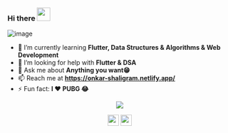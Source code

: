 ### Hi there <img src="https://raw.githubusercontent.com/MartinHeinz/MartinHeinz/master/wave.gif" width="30px">

![image](https://raw.githubusercontent.com/saadeghi/saadeghi/master/dino.gif)

- 🌱 I’m currently learning **Flutter, Data Structures & Algorithms & Web Development**
- 🤔 I’m looking for help with **Flutter & DSA**
- 💬 Ask me about **Anything you want😁**
- 📫 Reach me at **https://onkar-shaligram.netlify.app/**
- ⚡ Fun fact: **I ❤ PUBG 😂**

<p align="center"> <img src="https://github-readme-stats.vercel.app/api?username=onkar-shaligram&show_icons=true&theme=default" /> </p>

<p align="center">
<a href="https://twitter.com/shaligram_onkar" target="blank"><img align="center" src="https://cdn.jsdelivr.net/npm/simple-icons@3.0.1/icons/twitter.svg" height="25" width="25" /></a>
<a href="https://www.linkedin.com/in/onkar-shaligram-a9799b190/" target="blank"><img align="center" src="https://cdn.jsdelivr.net/npm/simple-icons@3.0.1/icons/linkedin.svg"  height="25" width="25" /></a>
</p>
